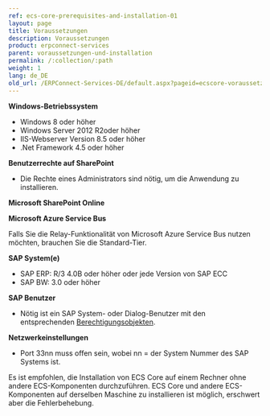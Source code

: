```yaml
---
ref: ecs-core-prerequisites-and-installation-01
layout: page
title: Voraussetzungen
description: Voraussetzungen
product: erpconnect-services
parent: voraussetzungen-und-installation
permalink: /:collection/:path
weight: 1
lang: de_DE
old_url: /ERPConnect-Services-DE/default.aspx?pageid=ecscore-voraussetzungen
---
```


**Windows-Betriebssystem** 

- Windows 8 oder höher
- Windows Server 2012 R2oder höher
- IIS-Webserver Version 8.5 oder höher
- .Net Framework 4.5 oder höher

**Benutzerrechte auf SharePoint** 

- Die Rechte eines Administrators sind nötig, um die Anwendung zu installieren.

**Microsoft SharePoint Online**

**Microsoft Azure Service Bus**

Falls Sie die Relay-Funktionalität von Microsoft Azure Service Bus nutzen möchten, brauchen Sie die Standard-Tier.

**SAP System(e)**

- SAP ERP: R/3 4.0B oder höher oder jede Version von SAP ECC
- SAP BW: 3.0 oder höher

**SAP Benutzer**

- Nötig ist ein SAP System- oder Dialog-Benutzer mit den entsprechenden [Berechtigungsobjekten](https://kb.theobald-software.com/sap/authority-objects-sap-user-rights).

**Netzwerkeinstellungen**

- Port 33nn muss offen sein, wobei nn = der System Nummer des SAP Systems ist.

Es ist empfohlen, die Installation von ECS Core auf einem Rechner ohne andere ECS-Komponenten durchzuführen. 
ECS Core und andere ECS-Komponenten auf derselben Maschine zu installieren ist möglich, erschwert aber die Fehlerbehebung.